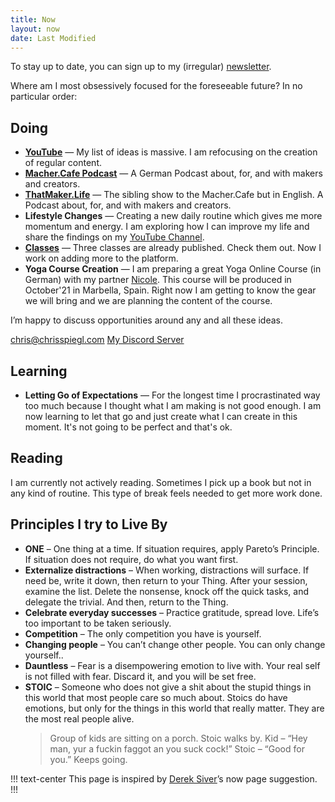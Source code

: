 ```yaml
---
title: Now
layout: now
date: Last Modified
---
```


To stay up to date, you can sign up to my (irregular) [newsletter](/newsletter).

Where am I most obsessively focused for the foreseeable future? In no particular order:

## Doing

- **[YouTube](/youtube)** — My list of ideas is massive. I am refocusing on the creation of regular content.
- **[Macher.Cafe Podcast](https://Macher.Cafe)** — A German Podcast about, for, and with makers and creators.
- **[ThatMaker.Life](https://ThatMaker.Life)** — The sibling show to the Macher.Cafe but in English. A Podcast about, for, and with makers and creators.
- **Lifestyle Changes** — Creating a new daily routine which gives me more momentum and energy. I am exploring how I can improve my life and share the findings on my [YouTube Channel](/youtube).
- **[Classes](https://crsp.li/Skillshare)** — Three classes are already published. Check them out. Now I work on adding more to the platform.
- **Yoga Course Creation** — I am preparing a great Yoga Online Course (in German) with my partner [Nicole](https://NicoleReiher.com). This course will be produced in October'21 in Marbella, Spain. Right now I am getting to know the gear we will bring and we are planning the content of the course.

<!-- - **Building** — [Foxi.Link](https://foxi.link), [Chaptered.App](https://Chaptered.app), and more to be announced. -->
<!-- - **[Client Work](/consulting)** — Working with my clients on optimizing their website & online businesses. -->

I’m happy to discuss opportunities around any and all these ideas.

<div class="side-by-side">
    <a class="btn btn-block" href="mailto:chris@chrisspiegl.com" title= "Email me about anything!">chris@chrisspiegl.com</a>
    <a class="btn btn-block" href="/discord" title="Discord">My Discord Server</a>
</div>

## Learning

- **Letting Go of Expectations** — For the longest time I procrastinated way too much because I thought what I am making is not good enough. I am now learning to let that go and just create what I can create in this moment. It's not going to be perfect and that's ok.

## Reading

I am currently not actively reading. Sometimes I pick up a book but not in any kind of routine. This type of break feels needed to get more work done.

<!-- Reading books to better think, work, and live life.

- Limit by Frank Schätzing
- Stillness Is the Key by Ryan Holiday
- Einführung ins Familienaufstellen by Bert Hellinger
- Own the Day, Own Your Life: Optimised Practices for Waking, Working, Learning, Eating, Training, Playing, Sleeping and Sex by Aubrey Marcus

!!! Absorbed in the past months (in order)

1. Deep Work: Rules for Focused Success in a Distracted World Hardcover by Cal Newport
2. Projekt Saturn: Perry Rhodan 2500 by Frank Borsch
3. Man's Search For Meaning: The classic tribute to hope from the Holocaust by Viktor E Frankl
4. The BFG by Roald Dahl
5. Women Who Run with the Wolves by Clarissa Pinkola Estés
6. Unfiltered: No Shame, No Regrets, Just Me by Lily Collins
7. Way of the Warrior Kid by Jocko Willink
8. Liebe dich selbst und es ist egal, wen du heiratest by Eva-Maria Zurhorst
9. The BFG by Roald Dahl
10. How to Love a Woman: On Intimacy and the Erotic Life of Women by Clarissa Pinkola Estes
11. Embodiment - Der Körper in der Psychotherapie by Claas Lahmann
12. happy money by ken honda ([Video Thoughts](https://youtu.be/-TE6oL4KV7E))
13. Wie sich starke Männer und starke Frauen lieben können by Maja & Johannes Storch
14. 12 Rules for Life: An Antidote to Chaos by Jordan B. Peterson

!!! -->

## Principles I try to Live By

- **ONE** – One thing at a time. If situation requires, apply Pareto’s Principle. If situation does not require, do what you want first.
- **Externalize distractions** – When working, distractions will surface. If need be, write it down, then return to your Thing. After your session, examine the list. Delete the nonsense, knock off the quick tasks, and delegate the trivial. And then, return to the Thing.
- **Celebrate everyday successes** – Practice gratitude, spread love. Life’s too important to be taken seriously.
- **Competition** – The only competition you have is yourself.
- **Changing people** – You can’t change other people. You can only change yourself..
- **Dauntless** – Fear is a disempowering emotion to live with. Your real self is not filled with fear. Discard it, and you will be set free.
- **STOIC** – Someone who does not give a shit about the stupid things in this world that most people care so much about. Stoics do have emotions, but only for the things in this world that really matter. They are the most real people alive.
  > Group of kids are sitting on a porch. Stoic walks by.
  > Kid – “Hey man, yur a fuckin faggot an you suck cock!”
  > Stoic – “Good for you.”
  > Keeps going.

!!! text-center
This page is inspired by [Derek Siver](https://sivers.org/now)’s now page suggestion.
!!!

